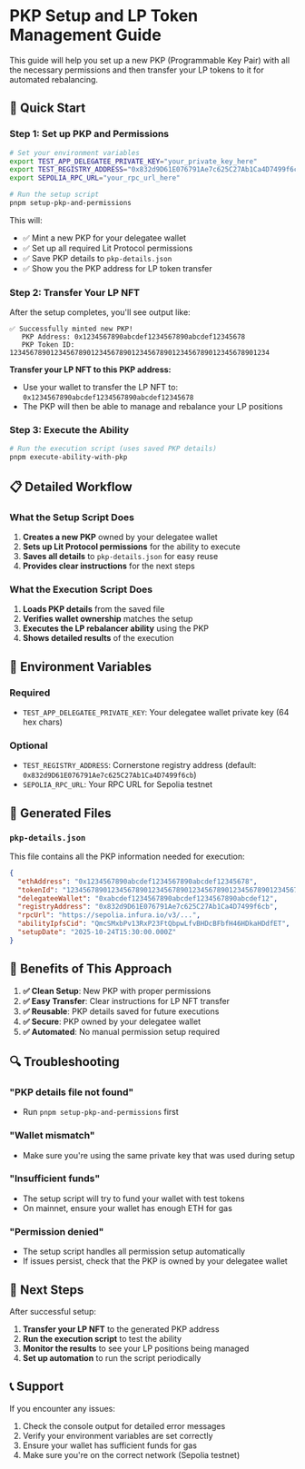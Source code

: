 # PKP Setup and LP Token Management Guide

This guide will help you set up a new PKP (Programmable Key Pair) with all the necessary permissions and then transfer your LP tokens to it for automated rebalancing.

## 🚀 Quick Start

### Step 1: Set up PKP and Permissions

```bash
# Set your environment variables
export TEST_APP_DELEGATEE_PRIVATE_KEY="your_private_key_here"
export TEST_REGISTRY_ADDRESS="0x832d9D61E076791Ae7c625C27Ab1Ca4D7499f6cb"
export SEPOLIA_RPC_URL="your_rpc_url_here"

# Run the setup script
pnpm setup-pkp-and-permissions
```

This will:

- ✅ Mint a new PKP for your delegatee wallet
- ✅ Set up all required Lit Protocol permissions
- ✅ Save PKP details to `pkp-details.json`
- ✅ Show you the PKP address for LP token transfer

### Step 2: Transfer Your LP NFT

After the setup completes, you'll see output like:

```
✅ Successfully minted new PKP!
   PKP Address: 0x1234567890abcdef1234567890abcdef12345678
   PKP Token ID: 1234567890123456789012345678901234567890123456789012345678901234
```

**Transfer your LP NFT to this PKP address:**

- Use your wallet to transfer the LP NFT to: `0x1234567890abcdef1234567890abcdef12345678`
- The PKP will then be able to manage and rebalance your LP positions

### Step 3: Execute the Ability

```bash
# Run the execution script (uses saved PKP details)
pnpm execute-ability-with-pkp
```

## 📋 Detailed Workflow

### What the Setup Script Does

1. **Creates a new PKP** owned by your delegatee wallet
2. **Sets up Lit Protocol permissions** for the ability to execute
3. **Saves all details** to `pkp-details.json` for easy reuse
4. **Provides clear instructions** for the next steps

### What the Execution Script Does

1. **Loads PKP details** from the saved file
2. **Verifies wallet ownership** matches the setup
3. **Executes the LP rebalancer ability** using the PKP
4. **Shows detailed results** of the execution

## 🔧 Environment Variables

### Required

- `TEST_APP_DELEGATEE_PRIVATE_KEY`: Your delegatee wallet private key (64 hex chars)

### Optional

- `TEST_REGISTRY_ADDRESS`: Cornerstone registry address (default: `0x832d9D61E076791Ae7c625C27Ab1Ca4D7499f6cb`)
- `SEPOLIA_RPC_URL`: Your RPC URL for Sepolia testnet

## 📁 Generated Files

### `pkp-details.json`

This file contains all the PKP information needed for execution:

```json
{
  "ethAddress": "0x1234567890abcdef1234567890abcdef12345678",
  "tokenId": "1234567890123456789012345678901234567890123456789012345678901234",
  "delegateeWallet": "0xabcdef1234567890abcdef1234567890abcdef12",
  "registryAddress": "0x832d9D61E076791Ae7c625C27Ab1Ca4D7499f6cb",
  "rpcUrl": "https://sepolia.infura.io/v3/...",
  "abilityIpfsCid": "QmcSMxbPv13RxP23FtQbpwLfvBHDcBFbfH46HDkaHDdfET",
  "setupDate": "2025-10-24T15:30:00.000Z"
}
```

## 🎯 Benefits of This Approach

1. **✅ Clean Setup**: New PKP with proper permissions
2. **✅ Easy Transfer**: Clear instructions for LP NFT transfer
3. **✅ Reusable**: PKP details saved for future executions
4. **✅ Secure**: PKP owned by your delegatee wallet
5. **✅ Automated**: No manual permission setup required

## 🔍 Troubleshooting

### "PKP details file not found"

- Run `pnpm setup-pkp-and-permissions` first

### "Wallet mismatch"

- Make sure you're using the same private key that was used during setup

### "Insufficient funds"

- The setup script will try to fund your wallet with test tokens
- On mainnet, ensure your wallet has enough ETH for gas

### "Permission denied"

- The setup script handles all permission setup automatically
- If issues persist, check that the PKP is owned by your delegatee wallet

## 🚀 Next Steps

After successful setup:

1. **Transfer your LP NFT** to the generated PKP address
2. **Run the execution script** to test the ability
3. **Monitor the results** to see your LP positions being managed
4. **Set up automation** to run the script periodically

## 📞 Support

If you encounter any issues:

1. Check the console output for detailed error messages
2. Verify your environment variables are set correctly
3. Ensure your wallet has sufficient funds for gas
4. Make sure you're on the correct network (Sepolia testnet)
